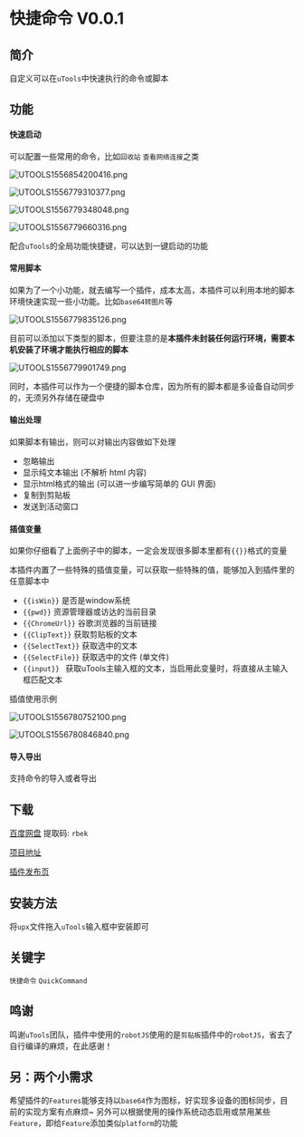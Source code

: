 # 快捷命令 V0.0.1

## 简介

自定义可以在`uTools`中快速执行的命令或脚本

## 功能

#### 快速启动

可以配置一些常用的命令，比如`回收站` `查看网络连接`之类

![UTOOLS1556854200416.png](https://i.loli.net/2019/05/03/5ccbb5bb2c7d5.png)

![UTOOLS1556779310377.png](https://i.loli.net/2019/05/02/5cca91329a525.png)

![UTOOLS1556779348048.png](https://i.loli.net/2019/05/02/5cca9155a2244.png)

![UTOOLS1556779660316.png](https://i.loli.net/2019/05/02/5cca928f51905.png)

配合`uTools`的全局功能快捷键，可以达到一键启动的功能

#### 常用脚本

如果为了一个小功能，就去编写一个插件，成本太高，本插件可以利用本地的脚本环境快速实现一些小功能。比如`base64转图片`等

![UTOOLS1556779835126.png](https://i.loli.net/2019/05/02/5cca933de1883.png)

目前可以添加以下类型的脚本，但要注意的是**本插件未封装任何运行环境，需要本机安装了环境才能执行相应的脚本**

![UTOOLS1556779901749.png](https://i.loli.net/2019/05/02/5cca938100c91.png)

同时，本插件可以作为一个便捷的脚本仓库，因为所有的脚本都是多设备自动同步的，无须另外存储在硬盘中

#### 输出处理

如果脚本有输出，则可以对输出内容做如下处理

- 忽略输出
- 显示纯文本输出 (不解析 html 内容)
- 显示html格式的输出 (可以进一步编写简单的 GUI 界面)
- 复制到剪贴板
- 发送到活动窗口

#### 插值变量

如果你仔细看了上面例子中的脚本，一定会发现很多脚本里都有`{{}}`格式的变量

本插件内置了一些特殊的插值变量，可以获取一些特殊的值，能够加入到插件里的任意脚本中

- `{{isWin}}` 是否是window系统
- `{{pwd}}` 资源管理器或访达的当前目录
- `{{ChromeUrl}}` 谷歌浏览器的当前链接
- `{{ClipText}}` 获取剪贴板的文本
- `{{SelectText}}` 获取选中的文本
- `{{SelectFile}}` 获取选中的文件 (单文件)
- `{{input}} ` 获取uTools主输入框的文本，当启用此变量时，将直接从主输入框匹配文本

插值使用示例

![UTOOLS1556780752100.png](https://i.loli.net/2019/05/02/5cca96d32ea14.png)

![UTOOLS1556780846840.png](https://i.loli.net/2019/05/02/5cca973294933.png)

#### 导入导出

支持命令的导入或者导出

## 下载

[百度网盘](https://pan.baidu.com/s/1kEEQcQ1p3Rjli2sTtmCcTg) 提取码: `rbek`

[项目地址](https://github.com/fofolee/uTools-QuickerCommand)

[插件发布页](https://yuanliao.info/d/424)

## 安装方法

将`upx`文件拖入`uTools`输入框中安装即可

## 关键字

`快捷命令` `QuickCommand`

## 鸣谢

鸣谢`uTools`团队，插件中使用的`robotJS`使用的是`剪贴板`插件中的`robotJS`，省去了自行编译的麻烦，在此感谢！

## 另：两个小需求

希望插件的`Features`能够支持以`base64`作为图标，好实现多设备的图标同步，目前的实现方案有点麻烦~
另外可以根据使用的操作系统动态启用或禁用某些`Feature`，即给`Feature`添加类似`platform`的功能